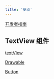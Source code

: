 ```yaml
---
title: '安卓'
---
```


[开发者指南](https://developer.android.google.cn/guide?hl=zh-cn)

## TextView 组件

[textView](./textView.md)



[Drawable](./Drawable.md)


[Button](./button.md)